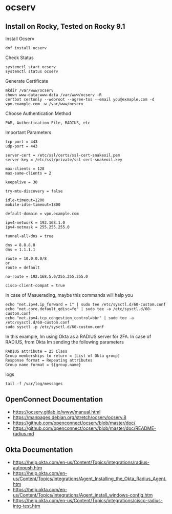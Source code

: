 # ocserv

## Install on Rocky, Tested on Rocky 9.1


Install Ocserv
```
dnf install ocserv
```

Check Status
```
systemctl start ocserv
systemctl status ocserv
```

Generate Certificate
```
mkdir /var/www/ocserv
chown www-data:www-data /var/www/ocserv -R
certbot certonly --webroot --agree-tos --email you@exmaple.com -d vpn.example.com -w /var/www/ocserv
```

Choose Authentication Method
```
PAM, Authentication File, RADIUS, etc
```

Important Parameters
```
tcp-port = 443
udp-port = 443

server-cert = /etc/ssl/certs/ssl-cert-snakeoil.pem
server-key = /etc/ssl/private/ssl-cert-snakeoil.key

max-clients = 128
max-same-clients = 2

keepalive = 30

try-mtu-discovery = false

idle-timeout=1200
mobile-idle-timeout=1800

default-domain = vpn.example.com

ipv4-network = 192.168.1.0
ipv4-netmask = 255.255.255.0

tunnel-all-dns = true

dns = 8.8.8.8
dns = 1.1.1.1

route = 10.0.0.0/8
or 
route = default

no-route = 192.168.5.0/255.255.255.0

cisco-client-compat = true
```

In case of Masuerading, maybe this commands will help you
```
echo "net.ipv4.ip_forward = 1" | sudo tee /etc/sysctl.d/60-custom.conf
echo "net.core.default_qdisc=fq" | sudo tee -a /etc/sysctl.d/60-custom.conf
echo "net.ipv4.tcp_congestion_control=bbr" | sudo tee -a /etc/sysctl.d/60-custom.conf
sudo sysctl -p /etc/sysctl.d/60-custom.conf
```


In this example, Im using Okta as a RADIUS server for 2FA.
In case of RADIUS, from Okta Im sending the following parameters
```
RADIUS attribute = 25 Class
Group memberships to return = [List of Okta group]
Response format = Repeating attributes
Group name format = ${group.name}
```

logs

```
tail -f /var/log/messages
```

## OpenConnect Documentation
* https://ocserv.gitlab.io/www/manual.html
* https://manpages.debian.org/stretch/ocserv/ocserv.8
* https://github.com/openconnect/ocserv/blob/master/doc/
* https://github.com/openconnect/ocserv/blob/master/doc/README-radius.md


## Okta Documentation

* https://help.okta.com/en-us/Content/Topics/integrations/radius-autopush.htm
* https://help.okta.com/en-us/Content/Topics/integrations/Agent_Installing_the_Okta_Radius_Agent.htm
* https://help.okta.com/en-us/Content/Topics/integrations/Agent_install_windows-config.htm
* https://help.okta.com/en-us/Content/Topics/integrations/cisco-radius-intg-test.htm

